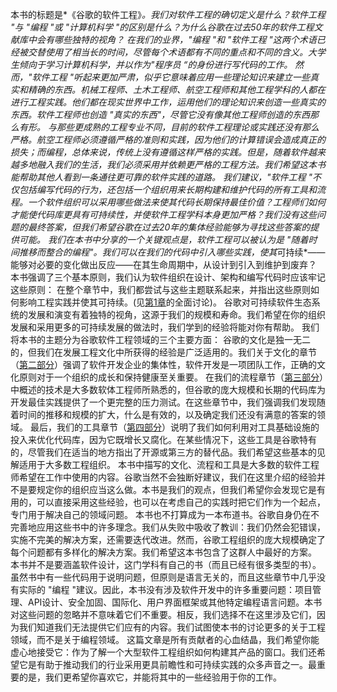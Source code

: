 本书的标题是*《谷歌的软件工程》*。我们对软件工程的确切定义是什么？软件工程 "与 "编程 "或 "计算机科学 "的区别是什么？为什么谷歌在过去50年的软件工程文献库中会有哪些独特的视角？
在我们的业界，"编程 "和 "软件工程 "这两个术语已经被交替使用了相当长的时间，尽管每个术语都有不同的重点和不同的含义。大学生倾向于学习计算机科学，并以作为"程序员 “的身份进行写代码的工作。
然而，"软件工程 "听起来更加严肃，似乎它意味着应用一些理论知识来建立一些真实和精确的东西。机械工程师、土木工程师、航空工程师和其他工程学科的人都在进行工程实践。他们都在现实世界中工作，运用他们的理论知识来创造一些真实的东西。软件工程师也创造 "真实的东西"，尽管它没有像其他工程师创造的东西那么有形。
与那些更成熟的工程专业不同，目前的软件工程理论或实践还没有那么严格。航空工程师必须遵循严格的准则和实践，因为他们的计算错误会造成真正的损失；而编程，总体来说，传统上没有遵循这样严格的实践。但是，随着软件越来越多地融入我们的生活，我们必须采用并依赖更严格的工程方法。我们希望这本书能帮助其他人看到一条通往更可靠的软件实践的道路。
我们建议，"软件工程 "不仅包括编写代码的行为，还包括一个组织用来长期构建和维护代码的所有工具和流程。一个软件组织可以采用哪些做法来使其代码长期保持最佳价值？工程师们如何才能使代码库更具有可持续性，并使软件工程学科本身更加严格？我们没有这些问题的最终答案，但我们希望谷歌在过去20年的集体经验能够为寻找这些答案的提供可能。
我们在本书中分享的一个关键观点是，软件工程可以被认为是 "随着时间推移而整合的编程"。我们可以在我们的代码中引入哪些实践，使其*可持续*——能够对必要的变化做出反应——在其生命周期中，从设计到引入到维护到废弃？
本书强调了三个基本原则，我们认为软件组织在设计、架构和编写代码时应该牢记这些原则：
在整个章节中，我们都尝试与这些主题联系起来，并指出这些原则如何影响工程实践并使其可持续。(见[第1章](#_bookmark3)的全面讨论)。
谷歌对可持续软件生态系统的发展和演变有着独特的视角，这源于我们的规模和寿命。我们希望在你的组织发展和采用更多的可持续发展的做法时，我们学到的经验将能对你有帮助。
我们将本书的主题分为谷歌软件工程领域的三个主要方面：
谷歌的文化是独一无二的，但我们在发展工程文化中所获得的经验是广泛适用的。我们关于文化的章节（[第二部分](#_bookmark100)）强调了软件开发企业的集体性，软件开发是一项团队工作，正确的文化原则对于一个组织的成长和保持健康至关重要。
在我们的流程章节（[第三部分](#_bookmark579)）中概述的技术是大多数软体工程师所熟悉的，但谷歌的庞大规模和长期的代码库为开发最佳实践提供了一个更完整的压力测试。在这些章节中，我们强调我们发现随着时间的推移和规模的扩大，什么是有效的，以及确定我们还没有满意的答案的领域。
最后，我们的工具章节（[第四部分](#_bookmark1363)）说明了我们如何利用对工具基础设施的投入来优化代码库，因为它既增长又腐化。在某些情况下，这些工具是谷歌特有的，尽管我们在适当的地方指出了开源或第三方的替代品。我们希望这些基本的见解适用于大多数工程组织。
本书中描写的文化、流程和工具是大多数的软件工程师希望在工作中使用的内容。谷歌当然不会独断好建议，我们在这里介绍的经验并不是要规定你的组织应当这么做。本书是我们的观点，但我们希望你会发现它是有用的，可以直接采用这些经验，也可以在考虑自己的实践时把它们作为一个起点，专门用于解决自己的领域问题。
本书也不打算成为一本布道书。谷歌自身仍在不完善地应用这些书中的许多理念。我们从失败中吸收了教训：我们仍然会犯错误，实施不完美的解决方案，还需要迭代改进。然而，谷歌工程组织的庞大规模确定了每个问题都有多样化的解决方案。我们希望这本书包含了这群人中最好的方案。
本书并不是要涵盖软件设计，这门学科有自己的书（而且已经有很多类型的书）。虽然书中有一些代码用于说明问题，但原则是语言无关的，而且这些章节中几乎没有实际的 "编程 "建议。因此，本书没有涉及软件开发中的许多重要问题：项目管理、API设计、安全加固、国际化、用户界面框架或其他特定编程语言问题。本书对这些问题的忽略并不意味着它们不重要。相反，我们选择不在这里涉及它们，因为我们知道我们无法提供它们应有的内容。我们试图使本书的讨论更多的关于工程领域，而不是关于编程领域。
这篇文章是所有贡献者的心血结晶，我们希望你能虚心地接受它：作为了解一个大型软件工程组织如何构建其产品的窗口。我们还希望它是有助于推动我们的行业采用更具前瞻性和可持续实践的众多声音之一。最重要的是，我们更希望你喜欢它，并能将其中的一些经验用于你的工作。
